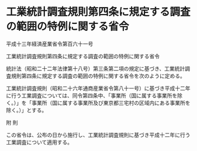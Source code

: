 # 工業統計調査規則第四条に規定する調査の範囲の特例に関する省令

平成十三年経済産業省令第百六十一号

工業統計調査規則第四条に規定する調査の範囲の特例に関する省令

統計法（昭和二十二年法律第十八号）第三条第二項の規定に基づき、工業統計調査規則第四条に規定する調査の範囲の特例に関する省令を次のように定める。

工業統計調査規則（昭和二十六年通商産業省令第八十一号）に基づき平成十二年に行う工業調査については、同令第四条中、「事業所（国に属する事業所を除く。）」を「事業所（国に属する事業所及び東京都三宅村の区域内にある事業所を除く。）」とする。

附 則

この省令は、公布の日から施行し、工業統計調査規則に基づき平成十二年に行う工業調査について適用する。
